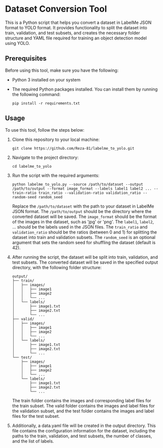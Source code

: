 # Dataset Conversion Tool

This is a Python script that helps you convert a dataset in LabelMe JSON format to YOLO format. It provides functionality to split the dataset into train, validation, and test subsets, and creates the necessary folder structure and YAML file required for training an object detection model using YOLO.

## Prerequisites

Before using this tool, make sure you have the following:

- Python 3 installed on your system

- The required Python packages installed. You can install them by running the following command:

  ```shell
  pip install -r requirements.txt

## Usage

To use this tool, follow the steps below:

1. Clone this repository to your local machine:

   ```shell
   git clone https://github.com/Reza-81/labelme_to_yolo.git

2. Navigate to the project directory:

   ```shell
   cd labelme_to_yolo

3. Run the script with the required arguments:

    ```shell
    python labelme_to_yolo.py --source /path/to/dataset --output /path/to/output --format image_format --labels label1 label2 ... --train-ratio train_ratio --validation-ratio validation_ratio --random-seed random_seed
    ```

    Replace the `/path/to/dataset` with the path to your dataset in LabelMe JSON format. The `/path/to/output` should be the directory where the converted dataset will be saved. The `image_format` should be the format of the images in the dataset, such as 'jpg' or 'png'. The `label1`, `label2`, ... should be the labels used in the JSON files. The `train_ratio` and `validation_ratio` should be the ratios (between 0 and 1) for splitting the dataset into train and validation subsets. The `random_seed` is an optional argument that sets the random seed for shuffling the dataset (default is 42).

4. After running the script, the dataset will be split into train, validation, and test subsets. The converted dataset will be saved in the specified output directory, with the following folder structure:

    ```shell
    output/
    ├── train/
    │   ├── images/
    │   │   ├── image1
    │   │   ├── image2
    │   │   └── ...
    │   └── labels/
    │       ├── image1.txt
    │       ├── image2.txt
    │       └── ...
    ├── valid/
    │   ├── images/
    │   │   ├── image1
    │   │   ├── image2
    │   │   └── ...
    │   └── labels/
    │       ├── image1.txt
    │       ├── image2.txt
    │       └── ...
    └── test/
        ├── images/
        │   ├── image1
        │   ├── image2
        │   └── ...
        └── labels/
            ├── image1.txt
            ├── image2.txt
            └── ...
    ```

    The train folder contains the images and corresponding label files for the train subset. The valid folder contains the images and label files for the validation subset, and the test folder contains the images and label files for the test subset.

5. Additionally, a data.yaml file will be created in the output directory. This file contains the configuration information for the dataset, including the paths to the train, validation, and test subsets, the number of classes, and the list of labels.
